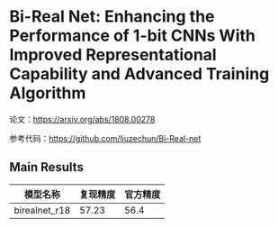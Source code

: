 # Bi-Real Net: Enhancing the Performance of 1-bit CNNs With Improved Representational Capability and Advanced Training Algorithm

论文：https://arxiv.org/abs/1808.00278

参考代码：https://github.com/liuzechun/Bi-Real-net

## Main Results

| 模型名称  | 复现精度 | 官方精度 |
| --------- | -------- | -------- |
| birealnet_r18 | 57.23    | 56.4     |

